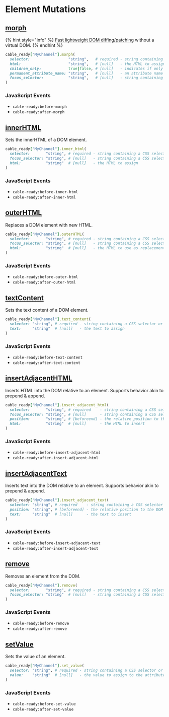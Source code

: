 # Element Mutations

## [morph](https://github.com/patrick-steele-idem/morphdom)

{% hint style="info" %}
[Fast lightweight DOM diffing/patching](https://github.com/patrick-steele-idem/morphdom) without a virtual DOM.
{% endhint %}

```ruby
cable_ready["MyChannel"].morph(
  selector:                 "string",   # required - string containing a CSS selector or XPath expression
  html:                     "string",   # [null]   - the HTML to assign
  children_only:            true|false, # [null]   - indicates if only child nodes should be morphed... skipping the parent element
  permanent_attribute_name: "string",   # [null]   - an attribute name that prevents elements from being updated i.e. "data-permanent"
  focus_selector:           "string",   # [null]   - string containing a CSS selector
)
```

### JavaScript Events

* `cable-ready:before-morph`
* `cable-ready:after-morph`

## [innerHTML](https://developer.mozilla.org/en-US/docs/Web/API/Element/innerHTML)

Sets the innerHTML of a DOM element.

```ruby
cable_ready["MyChannel"].inner_html(
  selector:       "string", # required - string containing a CSS selector or XPath expression
  focus_selector: "string", # [null]   - string containing a CSS selector
  html:           "string"  # [null]   - the HTML to assign
)
```

### JavaScript Events

* `cable-ready:before-inner-html`
* `cable-ready:after-inner-html`

## [outerHTML](https://developer.mozilla.org/en-US/docs/Web/API/Element/outerHTML)

Replaces a DOM element with new HTML.

```ruby
cable_ready["MyChannel"].outerHTML(
  selector:       "string", # required - string containing a CSS selector or XPath expression
  focus_selector: "string", # [null]   - string containing a CSS selector
  html:           "string"  # [null]   - the HTML to use as replacement
)
```

### JavaScript Events

* `cable-ready:before-outer-html`
* `cable-ready:after-outer-html`

## [textContent](https://developer.mozilla.org/en-US/docs/Web/API/Node/textContent)

Sets the text content of a DOM element.

```ruby
cable_ready["MyChannel"].text_content(
  selector: "string", # required - string containing a CSS selector or XPath expression
  text:     "string"  # [null]   - the text to assign
)
```

### JavaScript Events

* `cable-ready:before-text-content`
* `cable-ready:after-text-content`

## [insertAdjacentHTML](https://developer.mozilla.org/en-US/docs/Web/API/Element/insertAdjacentHTML)

Inserts HTML into the DOM relative to an element. Supports behavior akin to prepend & append.

```ruby
cable_ready["MyChannel"].insert_adjacent_html(
  selector:       "string", # required    - string containing a CSS selector or XPath expression
  focus_selector: "string", # [null]      - string containing a CSS selector
  position:       "string", # [beforeend] - the relative position to the DOM element (beforebegin, afterbegin, beforeend, afterend)
  html:           "string"  # [null]      - the HTML to insert
)
```

### JavaScript Events

* `cable-ready:before-insert-adjacent-html`
* `cable-ready:after-insert-adjacent-html`

## [insertAdjacentText](https://developer.mozilla.org/en-US/docs/Web/API/Element/insertAdjacentText)

Inserts text into the DOM relative to an element. Supports behavior akin to prepend & append.

```ruby
cable_ready["MyChannel"].insert_adjacent_text(
  selector: "string", # required    - string containing a CSS selector or XPath expression
  position: "string", # [beforeend] - the relative position to the DOM element (beforebegin, afterbegin, beforeend, afterend)
  text:     "string"  # [null]      - the text to insert
)
```

### JavaScript Events

* `cable-ready:before-insert-adjacent-text`
* `cable-ready:after-insert-adjacent-text`

## [remove](https://developer.mozilla.org/en-US/docs/Web/API/ChildNode/remove)

Removes an element from the DOM.

```ruby
cable_ready["MyChannel"].remove(
  selector:       "string", # required - string containing a CSS selector or XPath expression
  focus_selector: "string"  # [null]   - string containing a CSS selector
)
```

### JavaScript Events

* `cable-ready:before-remove`
* `cable-ready:after-remove`

## [setValue](https://developer.mozilla.org/en-US/docs/Web/API/HTMLInputElement)

Sets the value of an element.

```ruby
cable_ready["MyChannel"].set_value(
  selector: "string", # required - string containing a CSS selector or XPath expression
  value:    "string"  # [null]   - the value to assign to the attribute
)
```

### JavaScript Events

* `cable-ready:before-set-value`
* `cable-ready:after-set-value`

